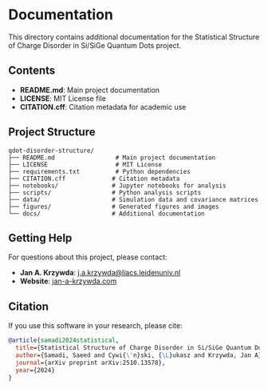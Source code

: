 # Documentation

This directory contains additional documentation for the Statistical Structure of Charge Disorder in Si/SiGe Quantum Dots project.

## Contents

- **README.md**: Main project documentation
- **LICENSE**: MIT License file
- **CITATION.cff**: Citation metadata for academic use

## Project Structure

```
qdot-disorder-structure/
├── README.md                 # Main project documentation
├── LICENSE                   # MIT License
├── requirements.txt          # Python dependencies
├── CITATION.cff             # Citation metadata
├── notebooks/               # Jupyter notebooks for analysis
├── scripts/                 # Python analysis scripts
├── data/                    # Simulation data and covariance matrices
├── figures/                 # Generated figures and images
└── docs/                    # Additional documentation
```

## Getting Help

For questions about this project, please contact:
- **Jan A. Krzywda**: j.a.krzywda@liacs.leidenuniv.nl
- **Website**: [jan-a-krzywda.com](https://jan-a-krzywda.com)

## Citation

If you use this software in your research, please cite:

```bibtex
@article{samadi2024statistical,
  title={Statistical Structure of Charge Disorder in Si/SiGe Quantum Dots},
  author={Samadi, Saeed and Cywi{\'n}ski, {\L}ukasz and Krzywda, Jan A},
  journal={arXiv preprint arXiv:2510.13578},
  year={2024}
}
```
